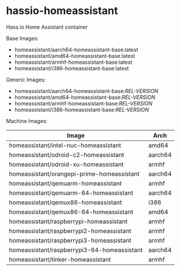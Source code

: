 # hassio-homeassistant
Hass.io Home Assistant container

Base Images:
- homeassistant/aarch64-homeassistant-base:latest
- homeassistant/amd64-homeassistant-base:latest
- homeassistant/armhf-homeassistant-base:latest
- homeassistant/i386-homeassistant-base:latest

Generic Images:
- homeassistant/aarch64-homeassistant-base:_REL-VERSION_
- homeassistant/amd64-homeassistant-base:_REL-VERSION_
- homeassistant/armhf-homeassistant-base:_REL-VERSION_
- homeassistant/i386-homeassistant-base:_REL-VERSION_

Machine Images:

| Image | Arch |
|-------|------|
| homeassistant/intel-nuc-homeassistant | amd64 |
| homeassistant/odroid-c2-homeassistant | aarch64 |
| homeassistant/odroid-xu-homeassistant | armhf |
| homeassistant/orangepi-prime-homeassistant | aarch64 |
| homeassistant/qemuarm-homeassistant | armhf |
| homeassistant/qemuarm-64-homeassistant | aarch64 |
| homeassistant/qemux86-homeassistant | i386 |
| homeassistant/qemux86-64-homeassistant | amd64 |
| homeassistant/raspberrypi-homeassistant | armhf |
| homeassistant/raspberrypi2-homeassistant | armhf |
| homeassistant/raspberrypi3-homeassistant | armhf |
| homeassistant/raspberrypi3-64-homeassistant | aarch64 |
| homeassistant/tinker-homeassistant | armhf |
